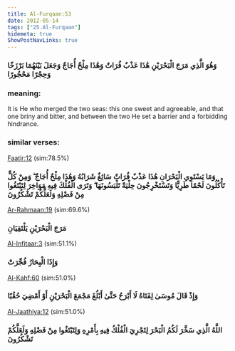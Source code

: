 ```yaml
---
title: Al-Furqaan:53
date: 2012-05-14
tags: ["25.Al-Furqaan"]
hidemeta: true 
ShowPostNavLinks: true 
---
```

### وَهُوَ الَّذِي مَرَجَ الْبَحْرَيْنِ هَٰذَا عَذْبٌ فُرَاتٌ وَهَٰذَا مِلْحٌ أُجَاجٌ وَجَعَلَ بَيْنَهُمَا بَرْزَخًا وَحِجْرًا مَحْجُورًا
### meaning: 
It is He who merged the two seas: this one sweet and agreeable, and that one briny and bitter, and between the two He set a barrier and a forbidding hindrance.
### similar verses: 

[Faatir:12](/35/12) (sim:78.5%)

### وَمَا يَسْتَوِي الْبَحْرَانِ هَٰذَا عَذْبٌ فُرَاتٌ سَائِغٌ شَرَابُهُ وَهَٰذَا مِلْحٌ أُجَاجٌ ۖ وَمِنْ كُلٍّ تَأْكُلُونَ لَحْمًا طَرِيًّا وَتَسْتَخْرِجُونَ حِلْيَةً تَلْبَسُونَهَا ۖ وَتَرَى الْفُلْكَ فِيهِ مَوَاخِرَ لِتَبْتَغُوا مِنْ فَضْلِهِ وَلَعَلَّكُمْ تَشْكُرُونَ

[Ar-Rahmaan:19](/55/19) (sim:69.6%)

### مَرَجَ الْبَحْرَيْنِ يَلْتَقِيَانِ

[Al-Infitaar:3](/82/3) (sim:51.1%)

### وَإِذَا الْبِحَارُ فُجِّرَتْ

[Al-Kahf:60](/18/60) (sim:51.0%)

### وَإِذْ قَالَ مُوسَىٰ لِفَتَاهُ لَا أَبْرَحُ حَتَّىٰ أَبْلُغَ مَجْمَعَ الْبَحْرَيْنِ أَوْ أَمْضِيَ حُقُبًا

[Al-Jaathiya:12](/45/12) (sim:51.0%)

### اللَّهُ الَّذِي سَخَّرَ لَكُمُ الْبَحْرَ لِتَجْرِيَ الْفُلْكُ فِيهِ بِأَمْرِهِ وَلِتَبْتَغُوا مِنْ فَضْلِهِ وَلَعَلَّكُمْ تَشْكُرُونَ
